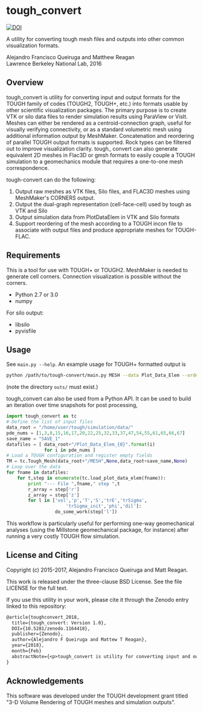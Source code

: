 tough\_convert
=============

[![DOI](https://zenodo.org/badge/DOI/10.5281/zenodo.1164418.svg)](https://doi.org/10.5281/zenodo.1164418)

A utility for converting tough mesh files and outputs into other common visualization formats.

Alejandro Francisco Queiruga and Matthew Reagan  
Lawrence Berkeley National Lab, 2016

Overview
--------

tough\_convert is utility for converting input and output formats for the TOUGH family of codes (TOUGH2, TOUGH+, etc.) into formats usable by other scientific visualization packages. The primary purpose is to create VTK or silo data files to render simulation results using ParaView or VisIt. Meshes can either be rendered as a centroid-connection graph, useful for visually verifying connectivity, or as a standard volumetric mesh using additional information output by MeshMaker. Concatenation and reordering of parallel TOUGH output formats is supported. Rock types can be filtered out to improve visualization clarity. tough\_ convert can also generate equivalent 2D meshes in Flac3D or gmsh formats to easily couple a TOUGH simulation to a geomechanics module that requires a one-to-one mesh correspondence.

tough-convert can do the following:

1. Output raw meshes as VTK files, Silo files, and FLAC3D meshes using MeshMaker's CORNERS output.
2. Output the dual-graph representation (cell-face-cell) used by tough as VTK and Silo
3. Output simulation data from PlotDataElem in VTK and Silo formats
4. Support reordering of the mesh according to a TOUGH incon file to associate with output files and
produce appropriate meshes for TOUGH-FLAC.

Requirements
------------

This is a tool for use with TOUGH+ or TOUGH2. MeshMaker is needed to generate cell corners. Connection visualization is
possible without the corners.

- Python 2.7 or 3.0
- numpy

For silo output:

- libsilo
- pyvisfile

Usage
-----

See `main.py --help`. An example usage for TOUGH+ formatted output is
```bash
python /path/to/tough-convert/main.py MESH --data Plot_Data_Elem --order SAVE --vtk outs/viz.vtk
```
(note the directory `outs/` must exist.)

tough\_convert can also be used from a Python API. It can be used to build an iteration over time snapshots for post processing,
```python
import tough_convert as tc
# Define the list of input files
data_root = "/home/user/tough/simulation/data/"
pde_nums = [1,3,8,15,16,17,20,22,25,32,33,37,47,54,55,61,65,66,67]
save_name = "SAVE_1"
datafiles = [ data_root+"/Plot_Data_Elem_{0}".format(i)
              for i in pde_nums ]
# Load a TOUGH configuration and register empty fields
TM = tc.Tough_Mesh(data_root+"/MESH",None,data_root+save_name,None)
# Loop over the data
for fname in datafiles:
    for t,step in enumerate(tc.load_plot_data_elem(fname)):
        print "--- File ",fname," step ",t
		r_array = step['r']
        z_array = step['z']
        for l in ['vol','p','T','S','trE','trSigma',
                      'trSigma_init','phi','dil']:
				  do_some_work(step['l'])
```
This workflow is particularly useful for performing one-way geomechanical analyses (using the Millstone geomechanical package, for instance) after running a very costly TOUGH flow simulation.

License and Citing
------------------

Copyright (c) 2015-2017, Alejandro Francisco Queiruga and Matt Reagan.

This work is released under the three-clause BSD License. See the file LICENSE for the full text.

If you use this utility in your work, please cite it through the Zenodo entry linked to this repository:
```latex
@article{toughconvert_2018,
  title={tough_convert: Version 1.0},
  DOI={10.5281/zenodo.1164418},
  publisher={Zenodo},
  author={Alejandro F Queiruga and Mattew T Reagan},
  year={2018},
  month={Feb}
  abstractNote={<p>tough_convert is utility for converting input and output formats for the TOUGH family of codes (TOUGH2, TOUGH+, etc.) into formats usable by other scientific visualization packages.</p>},
}
```

Acknowledgements
----------------

This software was developed under the TOUGH development grant titled "3-D Volume Rendering of TOUGH meshes and simulation outputs".
